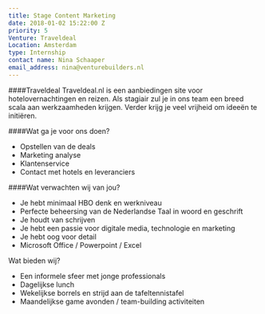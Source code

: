 ```yaml
---
title: Stage Content Marketing
date: 2018-01-02 15:22:00 Z
priority: 5
Venture: Traveldeal
Location: Amsterdam
type: Internship
contact name: Nina Schaaper
email_address: nina@venturebuilders.nl
---
```


####Traveldeal
Traveldeal.nl is een aanbiedingen site voor hotelovernachtingen en reizen. Als stagiair zul je in ons team een breed scala aan werkzaamheden krijgen. Verder krijg je veel vrijheid om ideeën te initiëren.

####Wat ga je voor ons doen?
- Opstellen van de deals
- Marketing analyse
- Klantenservice
- Contact met hotels en leveranciers

####Wat verwachten wij van jou?
- Je hebt minimaal HBO denk en werkniveau
- Perfecte beheersing van de Nederlandse Taal in woord en geschrift
- Je houdt van schrijven
- Je hebt een passie voor digitale media, technologie en marketing
- Je hebt oog voor detail 
- Microsoft Office / Powerpoint / Excel


Wat bieden wij?
- Een informele sfeer met jonge professionals
- Dagelijkse lunch 
- Wekelijkse borrels en strijd aan de tafeltennistafel
- Maandelijkse game avonden / team-building activiteiten